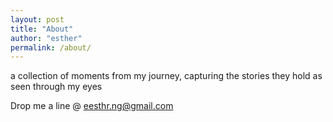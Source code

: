 ```yaml
---
layout: post
title: "About"
author: "esther"
permalink: /about/
---
```



a collection of moments from my journey, capturing the stories they hold as seen through my eyes


Drop me a line @ eesthr.ng@gmail.com